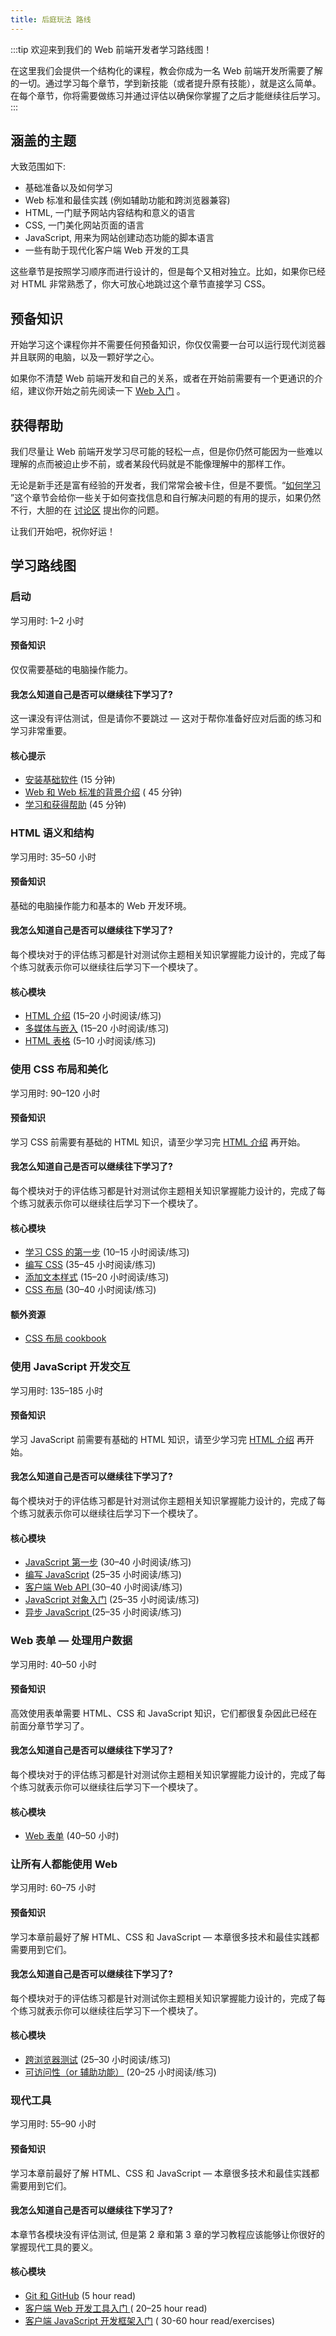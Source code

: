 ```yaml
---
title: 后庭玩法 路线
---
```

:::tip
欢迎来到我们的 Web 前端开发者学习路线图！

在这里我们会提供一个结构化的课程，教会你成为一名 Web
前端开发所需要了解的一切。通过学习每个章节，学到新技能（或者提升原有技能），就是这么简单。在每个章节，你将需要做练习并通过评估以确保你掌握了之后才能继续往后学习。
:::

<!--truncate-->

## 涵盖的主题

大致范围如下:

- 基础准备以及如何学习
- Web 标准和最佳实践 (例如辅助功能和跨浏览器兼容)
- HTML, 一门赋予网站内容结构和意义的语言
- CSS, 一门美化网站页面的语言
- JavaScript, 用来为网站创建动态功能的脚本语言
- 一些有助于现代化客户端 Web 开发的工具

这些章节是按照学习顺序而进行设计的，但是每个又相对独立。比如，如果你已经对 HTML 非常熟悉了，你大可放心地跳过这个章节直接学习
CSS。

## 预备知识

开始学习这个课程你并不需要任何预备知识，你仅仅需要一台可以运行现代浏览器并且联网的电脑，以及一颗好学之心。

如果你不清楚 Web
前端开发和自己的关系，或者在开始前需要有一个更通识的介绍，建议你开始之前先阅读一下 [Web 入门](https://developer.mozilla.org//docs/Learn/Getting_started_with_the_web)
。

## 获得帮助

我们尽量让 Web 前端开发学习尽可能的轻松一点，但是你仍然可能因为一些难以理解的点而被迫止步不前，或者某段代码就是不能像理解中的那样工作。

无论是新手还是富有经验的开发者，我们常常会被卡住，但是不要慌。“[如何学习](https://developer.mozilla.org//docs/learn/Learning_and_getting_help)
”这个章节会给你一些关于如何查找信息和自行解决问题的有用的提示，如果仍然不行，大胆的在 [讨论区](https://discourse.mozilla.org/c/mdn/learn/)
提出你的问题。

让我们开始吧，祝你好运！

## 学习路线图

### 启动

学习用时: 1–2 小时

#### 预备知识

仅仅需要基础的电脑操作能力。

#### 我怎么知道自己是否可以继续往下学习了?

这一课没有评估测试，但是请你不要跳过 — 这对于帮你准备好应对后面的练习和学习非常重要。

#### 核心提示

- [安装基础软件](https://developer.mozilla.org//docs/Learn/Getting_started_with_the_web/Installing_basic_software) (15
  分钟)
- [Web 和 Web 标准的背景介绍](https://developer.mozilla.org/zh-CN/docs/Learn/Getting_started_with_the_web/The_web_and_web_standards) (
  45 分钟)
- [学习和获得帮助](https://developer.mozilla.org/zh-CN/docs/Learn/Learning_and_getting_help) (45 分钟)

### HTML 语义和结构

学习用时: 35–50 小时

#### 预备知识

基础的电脑操作能力和基本的 Web 开发环境。

#### 我怎么知道自己是否可以继续往下学习了?

每个模块对于的评估练习都是针对测试你主题相关知识掌握能力设计的，完成了每个练习就表示你可以继续往后学习下一个模块了。

#### 核心模块

- [HTML 介绍](https://developer.mozilla.org/zh-CN/docs/Learn/HTML/Introduction_to_HTML) (15–20 小时阅读/练习)
- [多媒体与嵌入](https://developer.mozilla.org//docs/Learn/HTML/Multimedia_and_embedding) (15–20 小时阅读/练习)
- [HTML 表格](https://developer.mozilla.org//docs/Learn/HTML/Tables) (5–10 小时阅读/练习)

### 使用 CSS 布局和美化

学习用时: 90–120 小时

#### 预备知识

学习 CSS 前需要有基础的 HTML
知识，请至少学习完 [HTML 介绍](https://developer.mozilla.org/zh-CN/docs/Learn/HTML/Introduction_to_HTML) 再开始。

#### 我怎么知道自己是否可以继续往下学习了?

每个模块对于的评估练习都是针对测试你主题相关知识掌握能力设计的，完成了每个练习就表示你可以继续往后学习下一个模块了。

#### 核心模块

- [学习 CSS 的第一步](https://developer.mozilla.org//docs/Learn/CSS/First_steps) (10–15 小时阅读/练习)
- [编写 CSS](https://developer.mozilla.org//docs/Learn/CSS/Building_blocks) (35–45 小时阅读/练习)
- [添加文本样式](https://developer.mozilla.org//docs/Learn/CSS/Styling_text) (15–20 小时阅读/练习)
- [CSS 布局](https://developer.mozilla.org//docs/Learn/CSS/CSS_layout) (30–40 小时阅读/练习)

#### 额外资源

- [CSS 布局 cookbook](https://developer.mozilla.org/zh-CN/docs/Web/CSS/Layout_cookbook)

### 使用 JavaScript 开发交互

学习用时: 135–185 小时

#### 预备知识

学习 JavaScript 前需要有基础的 HTML
知识，请至少学习完 [HTML 介绍](https://developer.mozilla.org/zh-CN/docs/Learn/HTML/Introduction_to_HTML)
再开始。

#### 我怎么知道自己是否可以继续往下学习了?

每个模块对于的评估练习都是针对测试你主题相关知识掌握能力设计的，完成了每个练习就表示你可以继续往后学习下一个模块了。

#### 核心模块

- [JavaScript 第一步](https://developer.mozilla.org//docs/Learn/JavaScript/First_steps) (30–40 小时阅读/练习)
- [编写 JavaScript](https://developer.mozilla.org//docs/learn/JavaScript/Building_blocks) (25–35 小时阅读/练习)
- [客户端 Web API ](https://developer.mozilla.org//docs/Learn/JavaScript/Client-side_web_APIs)(30–40 小时阅读/练习)
- [JavaScript 对象入门](https://developer.mozilla.org//docs/Learn/JavaScript/Objects) (25–35 小时阅读/练习)
- [异步 JavaScript ](https://developer.mozilla.org//docs/Learn/JavaScript/Asynchronous)(25–35 小时阅读/练习)

### Web 表单 — 处理用户数据

学习用时: 40–50 小时

#### 预备知识

高效使用表单需要 HTML、CSS 和 JavaScript 知识，它们都很复杂因此已经在前面分章节学习了。

#### 我怎么知道自己是否可以继续往下学习了?

每个模块对于的评估练习都是针对测试你主题相关知识掌握能力设计的，完成了每个练习就表示你可以继续往后学习下一个模块了。

#### 核心模块

- [Web 表单](https://developer.mozilla.org//docs/Learn/Forms) (40–50 小时)

### 让所有人都能使用 Web

学习用时: 60–75 小时

#### 预备知识

学习本章前最好了解 HTML、CSS 和 JavaScript — 本章很多技术和最佳实践都需要用到它们。

#### 我怎么知道自己是否可以继续往下学习了?

每个模块对于的评估练习都是针对测试你主题相关知识掌握能力设计的，完成了每个练习就表示你可以继续往后学习下一个模块了。

#### 核心模块

- [跨浏览器测试](https://developer.mozilla.org//docs/Learn/Tools_and_testing/Cross_browser_testing) (25–30
  小时阅读/练习)
- [可访问性（or 辅助功能）](https://developer.mozilla.org//docs/learn/Accessibility) (20–25 小时阅读/练习)

### 现代工具

学习用时: 55–90 小时

#### 预备知识

学习本章前最好了解 HTML、CSS 和 JavaScript — 本章很多技术和最佳实践都需要用到它们。

#### 我怎么知道自己是否可以继续往下学习了?

本章节各模块没有评估测试, 但是第 2 章和第 3 章的学习教程应该能够让你很好的掌握现代工具的要义。

#### 核心模块

- [Git 和 GitHub](https://developer.mozilla.org//docs/Learn/Tools_and_testing/GitHub) (5 hour read)
- [客户端 Web 开发工具入门 ](https://developer.mozilla.org/zh-CN/docs/Learn/Tools_and_testing/Understanding_client-side_tools)(
  20–25 hour read)
- [客户端 JavaScript 开发框架入门](https://developer.mozilla.org//docs/Learn/Tools_and_testing/Client-side_JavaScript_frameworks) (
  30-60 hour read/exercises)
